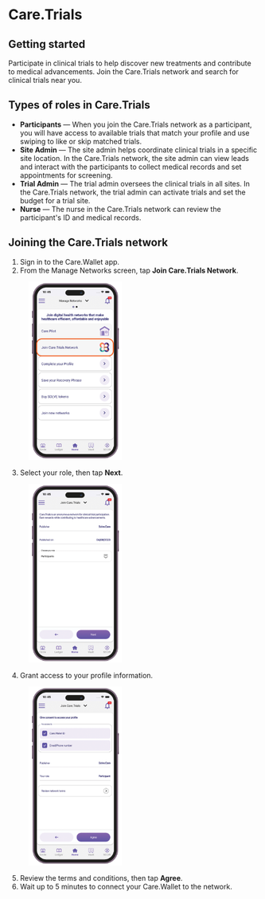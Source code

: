 # Care.Trials

## Getting started

Participate in clinical trials to help discover new treatments and contribute to medical advancements. Join the Care.Trials network and search for clinical trials near you.&#x20;

## Types of roles in Care.Trials

* **Participants** — When you join the Care.Trials network as a participant, you will have access to available trials that match your profile and use swiping to like or skip matched trials.
* **Site Admin** — The site admin helps coordinate clinical trials in a specific site location. In the Care.Trials network, the site admin can view leads and interact with the participants to collect medical records and set appointments for screening.
* **Trial Admin** — The trial admin oversees the clinical trials in all sites. In the Care.Trials network, the trial admin can activate trials and set the budget for a trial site.
* **Nurse** — The nurse in the Care.Trials network can review the participant's ID and medical records.

## Joining the Care.Trials network

1. Sign in to the Care.Wallet app.
2. From the Manage Networks screen, tap **Join Care.Trials Network**.

<figure><img src="../../.gitbook/assets/care-trials-join-network.png" alt="" width="188"><figcaption></figcaption></figure>

3. Select your role, then tap **Next**.&#x20;

<figure><img src="../../.gitbook/assets/care-trials-select-role.png" alt="" width="188"><figcaption></figcaption></figure>

4. Grant access to your profile information.&#x20;

<figure><img src="../../.gitbook/assets/care-trials-consent.png" alt="" width="188"><figcaption></figcaption></figure>

5. Review the terms and conditions, then tap **Agree**.
6. Wait up to 5 minutes to connect your Care.Wallet to the network.
